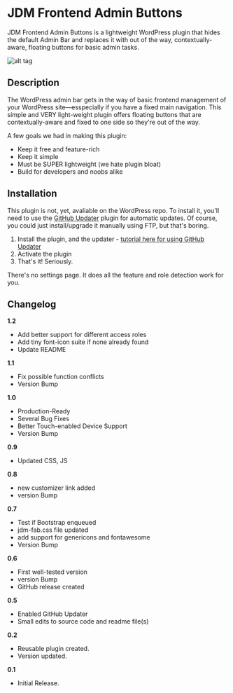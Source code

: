 # JDM Frontend Admin Buttons
JDM Frontend Admin Buttons is a lightweight WordPress plugin that hides the default Admin Bar and replaces it with out of the way, contextually-aware, floating buttons for basic admin tasks.

![alt tag](http://labs.jdmdigital.co/wp-content/uploads/sites/4/2015/12/frontend-admin-buttons-header.png)

## Description
The WordPress admin bar gets in the way of basic frontend management of your WordPress site&mdash;esspecially if you have a fixed main navigation.  This simple and VERY light-weight plugin offers floating buttons that are contextually-aware and fixed to one side so they're out of the way.

A few goals we had in making this plugin:

*	Keep it free and feature-rich
*	Keep it simple
*	Must be SUPER lightweight (we hate plugin bloat)
*	Build for developers and noobs alike

## Installation
This plugin is not, yet, avaliable on the WordPress repo.  To install it, you'll need to use the [GitHub Updater](https://github.com/afragen/github-updater) plugin for automatic updates.  Of course, you could just install/upgrade it manually using FTP, but that's boring.

1. Install the plugin, and the updater - [tutorial here for using GitHub Updater](http://labs.jdmdigital.co/plugins/github-updates/)
2. Activate the plugin
3. That's it!  Seriously. 

There's no settings page.  It does all the feature and role detection work for you.

## Changelog

**1.2**
* Add better support for different access roles
* Add tiny font-icon suite if none already found
* Update README

**1.1**
* Fix possible function conflicts
* Version Bump

**1.0**
* Production-Ready
* Several Bug Fixes
* Better Touch-enabled Device Support
* Version Bump

**0.9**
* Updated CSS, JS

**0.8**
* new customizer link added
* version Bump

**0.7**
* Test if Bootstrap enqueued
* jdm-fab.css file updated
* add support for genericons and fontawesome
* Version Bump

**0.6**
* First well-tested version
* version Bump
* GitHub release created

**0.5**
* Enabled GitHub Updater
* Small edits to source code and readme file(s)

**0.2**
* Reusable plugin created.
* Version updated.

**0.1**
* Initial Release.